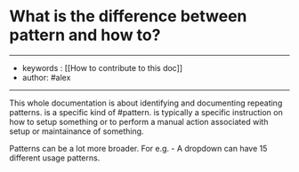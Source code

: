 # What is the difference between pattern and how to?
---
- keywords : [[How to contribute to this doc]]
- author: #alex
---
This whole documentation is about identifying and documenting repeating patterns.  is a specific kind of #pattern.  is typically a specific instruction on how to setup something or to perform a manual action associated with setup or maintainance of something. 

Patterns can be a lot more broader. For e.g. - A dropdown can have 15 different usage patterns. 